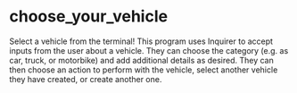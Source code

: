 # choose_your_vehicle
Select a vehicle from the terminal!
This program uses Inquirer to accept inputs from the user about a vehicle. They can choose the category (e.g. as car, truck, or motorbike) and add additional details as desired.
They can then choose an action to perform with the vehicle, select another vehicle they have created, or create another one.
